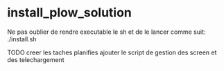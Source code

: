 # install_plow_solution
Ne pas oublier de rendre executable le sh et de le lancer comme suit: ./install.sh

TODO
creer les taches planifies
ajouter le script de gestion des screen et des telechargement